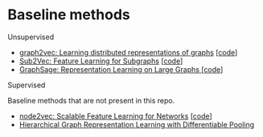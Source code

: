 # Baseline methods

Unsupervised

- [graph2vec: Learning distributed representations of graphs](https://arxiv.org/pdf/1707.05005.pdf) [[code](https://github.com/MLDroid/graph2vec_tf)]
- [Sub2Vec: Feature Learning for Subgraphs](http://people.cs.vt.edu/~badityap/papers/sub2vec-pakdd18.pdf) [[code](https://goo.gl/Ef4q8g)]
- [GraphSage: Representation Learning on Large Graphs
](https://arxiv.org/pdf/1706.02216.pdf)[[code](https://github.com/williamleif/graphsage-simple)]


Supervised


Baseline methods that are not present in this repo.

- [node2vec: Scalable Feature Learning for Networks](https://snap.stanford.edu/node2vec/) [[code](https://github.com/eliorc/node2vec)]
- [Hierarchical Graph Representation Learning with
Differentiable Pooling](https://arxiv.org/pdf/1806.08804.pdf)
